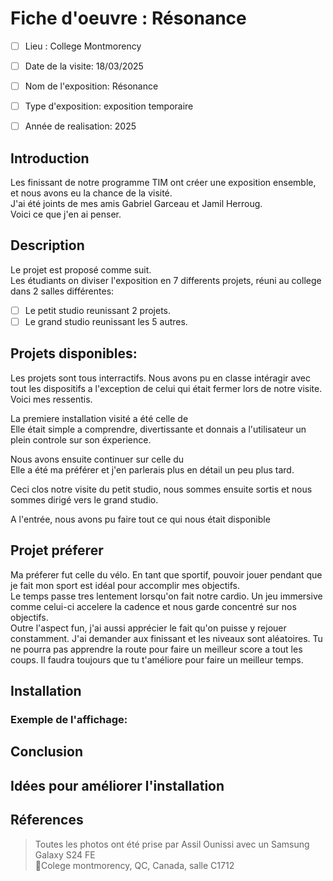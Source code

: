 # Fiche d'oeuvre : Résonance
- [ ] Lieu : College Montmorency 
- [ ] Date de la visite: 18/03/2025 
- [ ] Nom de l'exposition: Résonance 
- [ ] Type d'exposition: exposition temporaire 
- [ ] Année de realisation: 2025 


## Introduction
Les finissant de notre programme TIM ont créer une exposition ensemble, et nous avons eu la chance de la visité. <BR>
J'ai été joints de mes amis Gabriel Garceau et Jamil Herroug. <BR>
Voici ce que j'en ai penser.

## Description

Le projet est proposé comme suit. <BR>
Les étudiants on diviser l'exposition en 7 differents projets, réuni au college dans 2 salles différentes: <BR>
- [ ] Le petit studio reunissant 2 projets. <BR>
- [ ] Le grand studio reunissant les 5 autres.

## Projets disponibles:

Les projets sont tous interractifs. Nous avons pu en classe intéragir avec tout les dispositifs a l'exception de celui qui était fermer lors de notre visite. Voici mes ressentis. <BR>

La premiere installation visité a été celle de <BR>
Elle était simple a comprendre, divertissante et donnais a l'utilisateur un plein controle sur son éxperience.

Nous avons ensuite continuer sur celle du <BR>
Elle a été ma préférer et j'en parlerais plus en détail un peu plus tard.

Ceci clos notre visite du petit studio, nous sommes ensuite sortis et nous sommes dirigé vers le grand studio. 

A l'entrée, nous avons pu faire tout ce qui nous était disponible


## Projet préferer

Ma préferer fut celle du vélo. En tant que sportif, pouvoir jouer pendant que je fait mon sport est idéal pour accomplir mes objectifs. <BR>
Le temps passe tres lentement lorsqu'on fait notre cardio. Un jeu immersive comme celui-ci accelere la cadence et nous garde concentré sur nos objectifs. <BR>
Outre l'aspect fun, j'ai aussi apprécier le fait qu'on puisse y rejouer constamment. J'ai demander aux finissant et les niveaux sont aléatoires. Tu ne pourra pas apprendre la route pour faire un meilleur score a tout les coups. Il faudra toujours que tu t'améliore pour faire un meilleur temps. <BR>



## Installation


### Exemple de l'affichage:





## Conclusion



## Idées pour améliorer l'installation


## Réferences
> Toutes les photos ont été prise par Assil Ounissi avec un Samsung Galaxy S24 FE <BR>
> 📍Colege montmorency, QC, Canada, salle C1712
